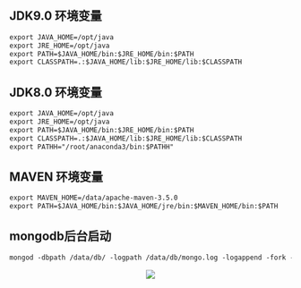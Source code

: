 ## JDK9.0 环境变量
```html
export JAVA_HOME=/opt/java
export JRE_HOME=/opt/java
export PATH=$JAVA_HOME/bin:$JRE_HOME/bin:$PATH
export CLASSPATH=.:$JAVA_HOME/lib:$JRE_HOME/lib:$CLASSPATH
```

## JDK8.0 环境变量

```html
export JAVA_HOME=/opt/java
export JRE_HOME=/opt/java
export PATH=$JAVA_HOME/bin:$JRE_HOME/bin:$PATH
export CLASSPATH=.:$JAVA_HOME/lib:$JRE_HOME/lib:$CLASSPATH
export PATHH="/root/anaconda3/bin:$PATHH"
```

## MAVEN 环境变量

```html
export MAVEN_HOME=/data/apache-maven-3.5.0
export PATH=$JAVA_HOME/bin:$JAVA_HOME/jre/bin:$MAVEN_HOME/bin:$PATH
```

## mongodb后台启动
```html
mongod -dbpath /data/db/ -logpath /data/db/mongo.log -logappend -fork -port 27017
```

<div align="center">

![](http://image.wenzhihuai.com/images/20171210073641.png)

</div>

